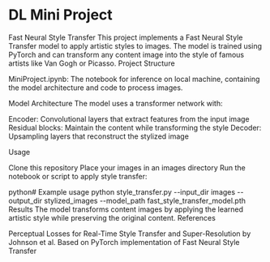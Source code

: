 

# DL Mini Project

Fast Neural Style Transfer
This project implements a Fast Neural Style Transfer model to apply artistic styles to images. The model is trained using PyTorch and can transform any content image into the style of famous artists like Van Gogh or Picasso.
Project Structure

MiniProject.ipynb: The notebook for inference on local machine, containing the model architecture and code to process images.


Model Architecture
The model uses a transformer network with:

Encoder: Convolutional layers that extract features from the input image
Residual blocks: Maintain the content while transforming the style
Decoder: Upsampling layers that reconstruct the stylized image

Usage

Clone this repository
Place your images in an images directory
Run the notebook or script to apply style transfer:

python# Example usage
python style_transfer.py --input_dir images --output_dir stylized_images --model_path fast_style_transfer_model.pth
Results
The model transforms content images by applying the learned artistic style while preserving the original content.
References

Perceptual Losses for Real-Time Style Transfer and Super-Resolution by Johnson et al.
Based on PyTorch implementation of Fast Neural Style Transfer
